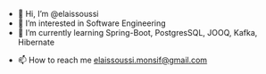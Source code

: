 - 👋 Hi, I’m @elaissoussi
- 👀 I’m interested in Software Engineering 
- 🌱 I’m currently learning Spring-Boot, PostgresSQL, JOOQ, Kafka, Hibernate
<!--  - 💞️ I’m looking to collaborate on ... -->
- 📫 How to reach me elaissoussi.monsif@gmail.com

<!---
elaissoussi/elaissoussi is a ✨ special ✨ repository because its `README.md` (this file) appears on your GitHub profile.
You can click the Preview link to take a look at your changes.
--->
